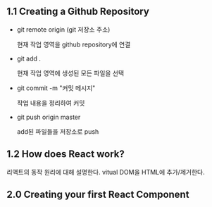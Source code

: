 ## 1.1 Creating a Github Repository

- git remote origin (git 저장소 주소)

  현재 작업 영역을 github repository에 연결

- git add .

  현재 작업 영역에 생성된 모든 파일을 선택

- git commit -m "커밋 메시지"

  작업 내용을 정리하여 커밋

- git push origin master

  add된 파일들을 저장소로 push

## 1.2 How does React work?

<!-- 아래의 내용은 추가적으로 공부하고 수정하고 난 뒤 push -->

리액트의 동작 원리에 대해 설명한다.
vitual DOM을 HTML에 추가/제거한다.

## 2.0 Creating your first React Component
